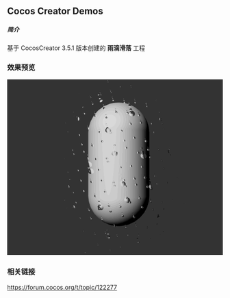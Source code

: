 ## Cocos Creator Demos

##### 简介
基于 CocosCreator 3.5.1 版本创建的 **雨滴滑落** 工程

### 效果预览
![image](../../../gif/202206/2022062001.gif)

### 相关链接
https://forum.cocos.org/t/topic/122277